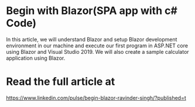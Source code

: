 # Begin with Blazor(SPA app with c# Code) 
In this article, we will understand Blazor and setup Blazor development environment in our machine and execute our first program in ASP.NET core using Blazor and Visual Studio 2019. We will also create a sample calculator application using Blazor.


# Read the full article at
https://www.linkedin.com/pulse/begin-blazor-ravinder-singh/?published=t
